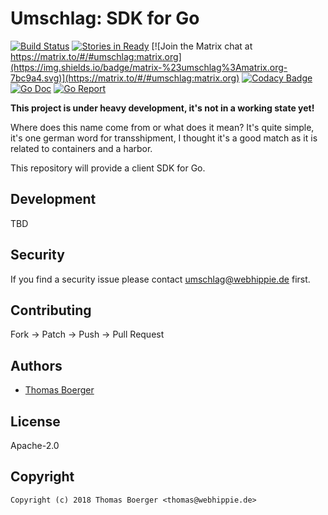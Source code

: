 # Umschlag: SDK for Go

[![Build Status](http://drone.umschlag.tech/api/badges/umschlag/umschlag-go/status.svg)](http://drone.umschlag.tech/umschlag/umschlag-go)
[![Stories in Ready](https://badge.waffle.io/umschlag/umschlag-api.svg?label=ready&title=Ready)](http://waffle.io/umschlag/umschlag-api)
[![Join the Matrix chat at https://matrix.to/#/#umschlag:matrix.org](https://img.shields.io/badge/matrix-%23umschlag%3Amatrix.org-7bc9a4.svg)](https://matrix.to/#/#umschlag:matrix.org)
[![Codacy Badge](https://api.codacy.com/project/badge/Grade/13de1b736f51470c86a49f4dd9812dcc)](https://www.codacy.com/app/umschlag/umschlag-go?utm_source=github.com&amp;utm_medium=referral&amp;utm_content=umschlag/umschlag-go&amp;utm_campaign=Badge_Grade)
[![Go Doc](https://godoc.org/github.com/umschlag/umschlag-go?status.svg)](http://godoc.org/github.com/umschlag/umschlag-go)
[![Go Report](http://goreportcard.com/badge/github.com/umschlag/umschlag-go)](http://goreportcard.com/report/github.com/umschlag/umschlag-go)

**This project is under heavy development, it's not in a working state yet!**

Where does this name come from or what does it mean? It's quite simple, it's one german word for transshipment, I thought it's a good match as it is related to containers and a harbor.

This repository will provide a client SDK for Go.


## Development

TBD


## Security

If you find a security issue please contact umschlag@webhippie.de first.


## Contributing

Fork -> Patch -> Push -> Pull Request


## Authors

* [Thomas Boerger](https://github.com/tboerger)


## License

Apache-2.0


## Copyright

```
Copyright (c) 2018 Thomas Boerger <thomas@webhippie.de>
```
